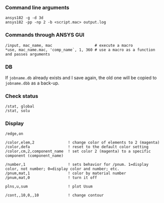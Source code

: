 ### Command line arguments
```
ansys182 -g -d 3d
ansys182 -pp -np 2 -b <script.mac> output.log
```

### Commands through ANSYS GUI

```
/input, mac_name, mac                   # execute a macro
*use, mac_name.mac, 'comp_name`, 1, 360 # use a macro as a function and passes arguments
```


### DB
If `jobname.db` already exists and I save again, the old one will be copied to `jobname.dbb` as a back-up.


### Check status
```
/stat, global
/stat, solu
```

### Display
```
/edge,on

/color,elem,2               ! change color of elements to 2 (magenta)
/color,defa                 ! reset to the default color setting
/color,cm,2,component_name  ! set color 2 (magenta) to a specific component (component_name)

/number,1                   ! sets behavior for /pnum. 1=display color, not number; 0=display color and number; etc.
/pnum,mat,1                 ! color by material number
/pnum,mat,0                 ! turn it off

plns,u,sum                  ! plot Usum

/cont,,10,0,,10             ! change contour
```
